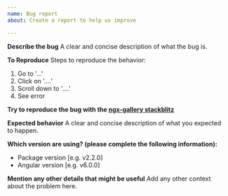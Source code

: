 ```yaml
---
name: Bug report
about: Create a report to help us improve

---
```


**Describe the bug**
A clear and concise description of what the bug is.

**To Reproduce**
Steps to reproduce the behavior:
1. Go to '...'
2. Click on '....'
3. Scroll down to '....'
4. See error

**Try to reproduce the bug with the [ngx-gallery stackblitz](https://stackblitz.com/edit/ngx-gallery)**

**Expected behavior**
A clear and concise description of what you expected to happen.

**Which version are using? (please complete the following information):**
 - Package version [e.g. v2.2.0]
 - Angular version [e.g. v6.0.0]


**Mention any other details that might be useful**
Add any other context about the problem here.
